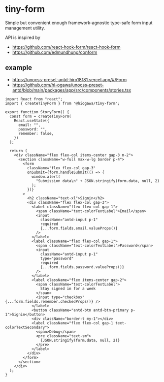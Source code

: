 # tiny-form

Simple but convenient enough framework-agnostic type-safe form input management utility.

API is inspired by

- https://github.com/react-hook-form/react-hook-form
- https://github.com/edmundhung/conform

## example

- https://unocss-preset-antd-hiro18181.vercel.app/#/Form
- https://github.com/hi-ogawa/unocss-preset-antd/blob/main/packages/app/src/components/stories.tsx

<!--
%template-input-start:example%

```tsx
import React from "react";
import { createTinyForm } from "@hiogawa/tiny-form";

{%shell node -e 'console.log(fs.readFileSync("../app/src/components/stories.tsx", "utf-8").match(/^export function StoryForm(.*?)^}/ms)[0])' %}
```

%template-input-end:example%
-->

<!-- %template-output-start:example% -->

```tsx
import React from "react";
import { createTinyForm } from "@hiogawa/tiny-form";

export function StoryForm() {
  const form = createTinyForm(
    React.useState({
      email: "",
      password: "",
      remember: false,
    })
  );

  return (
    <div className="flex flex-col items-center gap-3 m-2">
      <section className="w-full max-w-lg border p-4">
        <form
          className="flex flex-col gap-3"
          onSubmit={form.handleSubmit(() => {
            window.alert(
              "Submission data\n" + JSON.stringify(form.data, null, 2)
            );
          })}
        >
          <h2 className="text-xl">Signin</h2>
          <div className="flex flex-col gap-3">
            <label className="flex flex-col gap-1">
              <span className="text-colorTextLabel">Email</span>
              <input
                className="antd-input p-1"
                required
                {...form.fields.email.valueProps()}
              />
            </label>
            <label className="flex flex-col gap-1">
              <span className="text-colorTextLabel">Password</span>
              <input
                className="antd-input p-1"
                type="password"
                required
                {...form.fields.password.valueProps()}
              />
            </label>
            <label className="flex items-center gap-2">
              <span className="text-colorTextLabel">
                Stay signed in for a week
              </span>
              <input type="checkbox" {...form.fields.remember.checkedProps()} />
            </label>
            <button className="antd-btn antd-btn-primary p-1">Signin</button>
            <div className="border-t my-1"></div>
            <label className="flex flex-col gap-1 text-colorTextSecondary">
              <span>Debug</span>
              <pre className="text-sm">
                {JSON.stringify(form.data, null, 2)}
              </pre>
            </label>
          </div>
        </form>
      </section>
    </div>
  );
}
```

<!-- %template-output-end:example% -->
